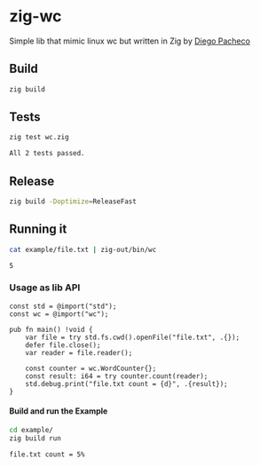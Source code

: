 # zig-wc

Simple lib that mimic linux wc but written in Zig by <a href="https://diegopacheco.github.io/">Diego Pacheco</a>

## Build
```bash
zig build
```
## Tests
```bash
zig test wc.zig
```
```bash
All 2 tests passed.
```
## Release
```bash
zig build -Doptimize=ReleaseFast
```
## Running it
```bash
cat example/file.txt | zig-out/bin/wc
```
```
5
```

### Usage as lib API
```Zig
const std = @import("std");
const wc = @import("wc");

pub fn main() !void {
    var file = try std.fs.cwd().openFile("file.txt", .{});
    defer file.close();
    var reader = file.reader();

    const counter = wc.WordCounter{};
    const result: i64 = try counter.count(reader);
    std.debug.print("file.txt count = {d}", .{result});
}
```
#### Build and run the Example
```bash
cd example/
zig build run
```
```bash
file.txt count = 5%
```
